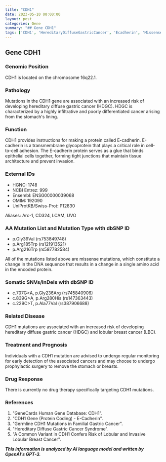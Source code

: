 ```yaml
---
title: "CDH1"
date: 2023-05-10 00:00:00
layout: post
categories: Gene
summary: "## Gene CDH1"
tags: ['CDH1', 'HereditaryDiffuseGastricCancer', 'Ecadherin', 'MissenseMutation', 'LobularBreastCancer', 'ProphylacticSurgery', 'GeneticMonitoring', 'CancerRisk']
---
```


## Gene CDH1

### Genomic Position
CDH1 is located on the chromosome 16q22.1.

### Pathology
Mutations in the CDH1 gene are associated with an increased risk of developing hereditary diffuse gastric cancer (HDGC). HDGC is characterized by a highly infiltrative and poorly differentiated cancer arising from the stomach's lining.

### Function
CDH1 provides instructions for making a protein called E-cadherin. E-cadherin is a transmembrane glycoprotein that plays a critical role in cell-to-cell adhesion. The E-cadherin protein serves as a glue that binds epithelial cells together, forming tight junctions that maintain tissue architecture and prevent invasion.

### External IDs
- HGNC: 1748
- NCBI Entrez: 999
- Ensembl: ENSG00000039068
- OMIM: 192090
- UniProtKB/Swiss-Prot: P12830

Aliases: Arc-1, CD324, LCAM, UVO

### AA Mutation List and Mutation Type with dbSNP ID
- p.Gly39Val (rs753849748)
- p.Arg185Trp (rs121913521)
- p.Arg216Trp (rs587782584)

All of the mutations listed above are missense mutations, which constitute a change in the DNA sequence that results in a change in a single amino acid in the encoded protein.

### Somatic SNVs/InDels with dbSNP ID
- c.707G>A, p.Gly236Arg (rs745840906)
- c.839G>A, p.Arg280His (rs147363443)
- c.229C>T, p.Ala77Val (rs387906688)

### Related Disease
CDH1 mutations are associated with an increased risk of developing hereditary diffuse gastric cancer (HDGC) and lobular breast cancer (LBC).

### Treatment and Prognosis
Individuals with a CDH1 mutation are advised to undergo regular monitoring for early detection of the associated cancers and may choose to undergo prophylactic surgery to remove the stomach or breasts.

### Drug Response
There is currently no drug therapy specifically targeting CDH1 mutations.

### References
1. "GeneCards Human Gene Database: CDH1".
2. "CDH1 Gene (Protein Coding) - E-Cadherin". 
3. "Germline CDH1 Mutations in Familial Gastric Cancer". 
4. "Hereditary Diffuse Gastric Cancer Syndrome". 
5. "A Common Variant in CDH1 Confers Risk of Lobular and Invasive Lobular Breast Cancer".

**_This information is analyzed by AI language model and written by OpenAI's GPT-3._**